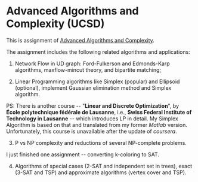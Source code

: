 # Advanced Algorithms and Complexity (UCSD)

This is assignment of [Advanced Algorithms and Complexity](https://www.coursera.org/learn/advanced-algorithms-and-complexity/home/welcome).

The assignment includes the following related algorithms and applications:

1. Network Flow in UD graph: Ford-Fulkerson and Edmonds-Karp algorithms, maxflow-mincut theory, and bipartite matching;

2. Linear Programming algorithms like Simplex (popular) and Ellipsoid (optional), implement Gaussian elimination method and Simplex algorithm. 

PS: There is another course -- "**Linear and Discrete Optimization**", by **École polytechnique fédérale de Lausanne**, i.e., **Swiss Federal Institute of Technology in Lausanne** -- which introduces LP in detail. My Simplex Algorithm is based on that and translated from my former _Matlab_ version. Unfortunately, this course is unavailable after the update of _coursera_.

3. P vs NP complexity and reductions of several NP-complete problems.

I just finished one assignment -- converting k-coloring to SAT.

4. Algorithms of special cases (2-SAT and independent set in trees), exact (3-SAT and TSP) and approximate algorithms (vertex cover and TSP).
